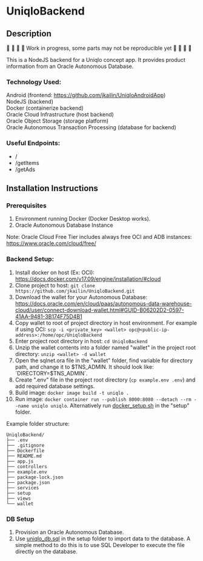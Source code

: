 # UniqloBackend
## Description
🚧 🚧 🚧 🚧 Work in progress, some parts may not be reproducible yet 🚧 🚧 🚧 🚧

This is a NodeJS backend for a Uniqlo concept app. It provides product information from an Oracle Autonomous Database.

### Technology Used:
Android (frontend: https://github.com/jkailin/UniqloAndroidApp)\
NodeJS (backend)\
Docker (containerize backend)\
Oracle Cloud Infrastructure (host backend)\
Oracle Object Storage (storage platform)\
Oracle Autonomous Transaction Processing (database for backend)

### Useful Endpoints:
- /
- /getItems
- /getAds

## Installation Instructions

### Prerequisites
1. Environment running Docker (Docker Desktop works).
2. Oracle Autonomous Database Instance

Note: Oracle Cloud Free Tier includes always free OCI and ADB instances: https://www.oracle.com/cloud/free/

### Backend Setup:
1. Install docker on host (Ex: OCI): https://docs.docker.com/v17.09/engine/installation/#cloud
2. Clone project to host: `git clone https://github.com/jkailin/UniqloBackend.git`
3. Download the wallet for your Autonomous Database: https://docs.oracle.com/en/cloud/paas/autonomous-data-warehouse-cloud/user/connect-download-wallet.html#GUID-B06202D2-0597-41AA-9481-3B174F75D4B1
4. Copy wallet to root of project directory in host environment. For example if using OCI: `scp -i <private_key> <wallet> opc@<public-ip-address>:/home/opc/UniqloBackend`
5. Enter project root directory in host: `cd UniqloBackend`
6. Unzip the wallet contents into a folder named "wallet" in the project root directory: `unzip <wallet> -d wallet`
7. Open the sqlnet.ora file in the "wallet" folder, find variable for directory path, and change it to $TNS_ADMIN. It should look like: `DIRECTORY=$TNS_ADMIN`.
8. Create ".env" file in the project root directory (`cp example.env .env`) and add required database settings.
9. Build image: `docker image build -t uniqlo .`
10. Run image: `docker container run --publish 8000:8080 --detach --rm --name uniqlo uniqlo`. Alternatively run [docker_setup.sh](setup/docker_setup.sh) in the "setup" folder.

Example folder structure:
```
UniqloBackend/
├── .env
├── .gitignore
├── Dockerfile
├── README.md
├── app.js
├── controllers
├── example.env
├── package-lock.json
├── package.json
├── services
├── setup
├── views
└── wallet
```

### DB Setup
1. Provision an Oracle Autonomous Database.
2. Use [uniqlo_db.sql](setup/uniqlo_db.sql) in the setup folder to import data to the database. A simple method to do this is to use SQL Developer to execute the file directly on the database.
